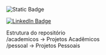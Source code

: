 
![Static Badge](https://img.shields.io/badge/PostgreSQL-316192?style=for-the-badge&logo=postgresql&logoColor=white)

  <div id="badges">
  <a href="https://www.linkedin.com/in/marcos-vin%C3%ADcius-3347b5358/">
    <img src="https://img.shields.io/badge/LinkedIn-blue?style=for-the-badge&logo=linkedin&logoColor=white" alt="LinkedIn Badge"/>
  </a>
</div>  

Estrutura do repositório  
/academicos -> Projetos Acadêmicos  
/pessoal -> Projetos Pessoais  
